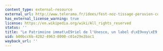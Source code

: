 ```yaml
---
content_type: external-resource
external_url: http://www.telerama.fr/idees/fest-noz-tissage-peruvien-contes-africains-repas-gastronomique-des-francais-comment-un-peu-tout-et-n-importe-quoi-devient-patrimoine-immateriel-de-l-unesco,134909.php
has_external_license_warning: true
license: https://en.wikipedia.org/wiki/All_rights_reserved
status: ''
title: "Le Patrimoine immat\xE9riel de l'Unesco, un label d\xE9voy\xE9 ?"
uid: b00bcc6b-4282-4963-8000-c01e29e2bac1
wayback_url: ''
---
```


